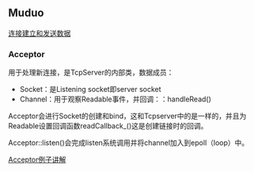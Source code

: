 ## Muduo
[连接建立和发送数据](https://mp.weixin.qq.com/s?__biz=MzA3MzU5NDY5Mg==&mid=2648663545&idx=1&sn=4501df315181150dda713176135df077&chksm=872767d2b050eec43cb2f961db71d17a43d75898ddb01c7cff6c2e5e0852cabd89c06cda87e5&token=195924822&lang=zh_CN#rd)

### Acceptor
用于处理新连接，是TcpServer的内部类，数据成员：
- Socket：是Listening socket即server socket
- Channel：用于观察Readable事件，并回调：：handleRead()

Acceptor会进行Socket的创建和bind，这和Tcpserver中的是一样的，并且为Readable设置回调函数readCallback_()这是创建链接时的回调。

Acceptor::listen()会完成listen系统调用并将channel加入到epoll（loop）中。

[Acceptor例子讲解](https://blog.csdn.net/messiran10/article/details/51692078)
